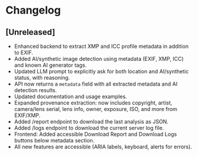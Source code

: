# Changelog

## [Unreleased]
- Enhanced backend to extract XMP and ICC profile metadata in addition to EXIF.
- Added AI/synthetic image detection using metadata (EXIF, XMP, ICC) and known AI generator tags.
- Updated LLM prompt to explicitly ask for both location and AI/synthetic status, with reasoning.
- API now returns a `metadata` field with all extracted metadata and AI detection results.
- Updated documentation and usage examples.
- Expanded provenance extraction: now includes copyright, artist, camera/lens serial, lens info, owner, exposure, ISO, and more from EXIF/XMP.
- Added /report endpoint to download the last analysis as JSON.
- Added /logs endpoint to download the current server log file.
- Frontend: Added accessible Download Report and Download Logs buttons below metadata section.
- All new features are accessible (ARIA labels, keyboard, alerts for errors). 